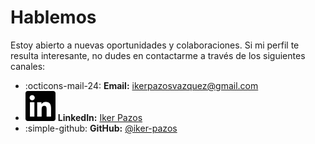 # Hablemos

Estoy abierto a nuevas oportunidades y colaboraciones. Si mi perfil te resulta interesante, no dudes en contactarme a través de los siguientes canales:

-   :octicons-mail-24: **Email:** [ikerpazosvazquez@gmail.com](mailto:tu.email@ejemplo.com)
-   <img src="../assets/icons/linkedin.svg" class="icon" /> **LinkedIn:** [Iker Pazos](https://www.linkedin.com/in/tu-perfil-de-linkedin)
-   :simple-github: **GitHub:** [@iker-pazos](https://github.com/iker-pazos)